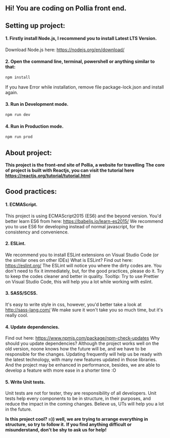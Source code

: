 ## Hi! You are coding on Pollia front end.

## Setting up project:
#### 1. Firstly install Node.js, I recommend you to install Latest LTS Version.
Download Node.js here:
https://nodejs.org/en/download/
#### 2. Open the command line, terminal, powershell or anything similar to that:
```bash
npm install
```
If you have Error while installation, remove file package-lock.json and install again.
#### 3. Run in Development mode.
```bash
npm run dev
```
#### 4. Run in Production mode.
```bash
npm run prod
```
## About project:
**This project is the front-end site of Pollia, a website for travelling**
**The core of project is built with Reactjs, you can visit the tutorial here https://reactjs.org/tutorial/tutorial.html**
## Good practices:
#### 1. ECMAScript.
This project is using ECMAScript2015 (ES6) and the beyond version.
You'd better learn ES6 from here: https://babeljs.io/learn-es2015/
We recommend you to use ES6 for developing instead of normal javascript, for the consistency and convenience.
#### 2. ESLint.
We recommend you to install ESLint extensions on Visual Studio Code (or the similar ones on other IDEs)
What is ESLint? Find out here: https://eslint.org/
The ESLint will notice you where the dirty codes are. You don't need to fix it immediately, but, for the good practices, please do it.
Try to keep the codes cleaner and better in quality.
Tooltip: Try to use Prettier on Visual Studio Code, this will help you a lot while working with eslint.
#### 3. SASS/SCSS.
It's easy to write style in css, however, you'd better take a look at http://sass-lang.com/
We make sure it won't take you so much time, but it's really cool.
#### 4. Update dependencies.
Find out here: https://www.npmjs.com/package/npm-check-updates
Why should you update dependencies?
Although the project works well on the old version, noone knows how the future will be, and we have to be responsible for the changes.
Updating frequently will help us be ready with the latest technology, with many new features updated in those libraries.
And the project may be enhanced in performance, besides, we are able to develop a feature with more ease in a shorter time :O
#### 5. Write Unit tests.
Unit tests are not for tester, they are responsibility of all developers.
Unit tests help every components to be in structure, in their purposes, and reduce the impact in the coming changes.
Believe us, UTs will help you a lot in the future.

**Is this project cool? =)) well, we are trying to arrange everything in structure, so try to follow it.**
**If you find anything difficult or misunderstand, don't be shy to ask us for help!**